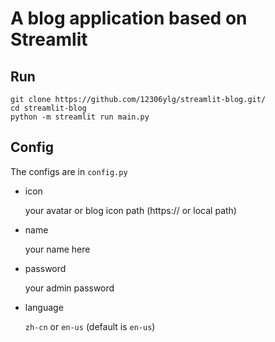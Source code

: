 # A blog application based on Streamlit

## Run

```shell
git clone https://github.com/12306ylg/streamlit-blog.git/
cd streamlit-blog
python -m streamlit run main.py
```

## Config

The configs are in `config.py`

* icon
  
  your avatar or blog icon path (https:// or local path)
* name

  your name here
* password

  your admin password
* language
  
  `zh-cn` or `en-us` (default is `en-us`)
